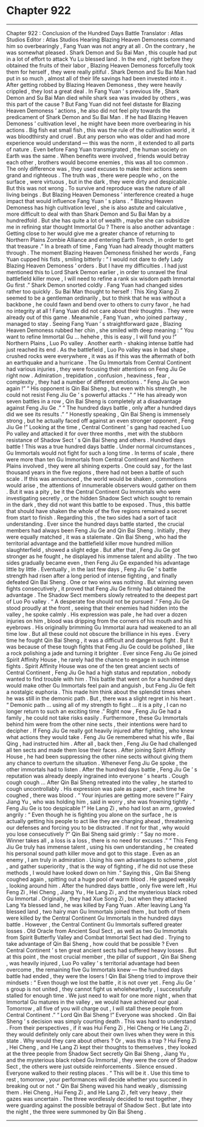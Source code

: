 
# Chapter 922


---

Chapter 922 : Conclusion of the Hundred Days Battle
Translator :
Atlas Studios
Editor :
Atlas Studios
Hearing Blazing Heaven Demoness command him so overbearingly , Fang Yuan was not angry at all .
On the contrary , he was somewhat pleased .
Shark Demon and Su Bai Man , this couple had put in a lot of effort to attack Yu Lu blessed land . In the end , right before they obtained the fruits of their labor , Blazing Heaven Demoness forcefully took them for herself , they were really pitiful .
Shark Demon and Su Bai Man had put in so much , almost all of their life savings had been invested into it .
After getting robbed by Blazing Heaven Demoness , they were heavily crippled , they lost a great deal .
In Fang Yuan ’ s previous life , Shark Demon and Su Bai Man died while shark sea was invaded by others , was this part of the cause ?
But Fang Yuan did not feel distaste for Blazing Heaven Demoness ’ actions , he also did not feel pity towards the predicament of Shark Demon and Su Bai Man .
If he had Blazing Heaven Demoness ’ cultivation level , he might have been more overbearing in his actions .
Big fish eat small fish , this was the rule of the cultivation world , it was bloodthirsty and cruel .
But any person who was older and had more experience would understand — this was the norm , it extended to all parts of nature .
Even before Fang Yuan transmigrated , the human society on Earth was the same .
When benefits were involved , friends would betray each other , brothers would become enemies , this was all too common .
The only difference was , they used excuses to make their actions seem grand and righteous . The truth was , there were people who , on the surface , were virtuous , but in the dark , they were dirty and despicable .
But this was not wrong .
To survive and reproduce was the nature of all living beings .
But Blazing Heaven Demoness ’ interference created a huge impact that would influence Fang Yuan ’ s plans .
“ Blazing Heaven Demoness has high cultivation level , she is also astute and calculative , more difficult to deal with than Shark Demon and Su Bai Man by a hundredfold . But she has quite a lot of wealth , maybe she can subsidize me in refining star thought Immortal Gu ? There is also another advantage : Getting close to her would give me a greater chance of returning to Northern Plains Zombie Alliance and entering Earth Trench , in order to get that treasure .”
In a breath of time , Fang Yuan had already thought matters through .
The moment Blazing Heaven Demoness finished her words , Fang Yuan cupped his fists , smiling bitterly : “ I would not dare to defy Lady Blazing Heaven Demoness ’ orders . But I have my difficulties . I had just mentioned this to Lord Shark Demon earlier , in order to unravel the final battlefield killer move , I will need to refine a rank six wisdom path Immortal Gu first .”
Shark Demon snorted coldly .
Fang Yuan had changed sides rather too quickly .
Su Bai Man thought to herself : This Xing Xiang Zi seemed to be a gentleman ordinarily , but to think that he was without a backbone , he could fawn and bend over to others to curry favor , he had no integrity at all !
Fang Yuan did not care about their thoughts . They were already out of this game . Meanwhile , Fang Yuan , who joined partway , managed to stay .
Seeing Fang Yuan ’ s straightforward gaze , Blazing Heaven Demoness rubbed her chin , she smiled with deep meaning : “ You want to refine Immortal Gu … hehehe , this is easy , I will fund you !”
Northern Plains , Luo Po valley .
Another earth - shaking intense battle had just reached its end .
As the battlefield , Luo Po valley was in bad shape , crushed rocks were everywhere , it was as if this was the aftermath of both an earthquake and a hurricane .
The Gu Immortals from Central Continent had various injuries , they were focusing their attentions on Feng Jiu Ge right now .
Admiration , trepidation , confusion , heaviness , fear , complexity , they had a number of different emotions .
“ Feng Jiu Ge won again !”
“ His opponent is Qin Bai Sheng , but even with his strength , he could not resist Feng Jiu Ge ’ s powerful attacks .”
“ He has already won seven battles in a row , Qin Bai Sheng is completely at a disadvantage against Feng Jiu Ge .”
“ The hundred days battle , only after a hundred days did we see its results .”
“ Honestly speaking , Qin Bai Sheng is immensely strong , but he actually faced off against an even stronger opponent , Feng Jiu Ge !”
Looking at the time , Central Continent ’ s gang had reached Luo Po valley and attacked it for over three months , met with the stubborn resistance of Shadow Sect ’ s Qin Bai Sheng and others .
Hundred days battle !
This was a true hundred days battle .
Under normal circumstances , Gu Immortals would not fight for such a long time .
In terms of scale , there were more than ten Gu Immortals from Central Continent and Northern Plains involved , they were all shining experts . One could say , for the last thousand years in the five regions , there had not been a battle of such scale .
If this was announced , the world would be shaken , commotions would arise , the attentions of innumerable observers would gather on them .
But it was a pity , be it the Central Continent Gu Immortals who were investigating secretly , or the hidden Shadow Sect which sought to remain in the dark , they did not want this battle to be exposed .
Thus , this battle that should have shaken the whole of the five regions remained a secret from start to finish .
Regarding this , the two sides had a sort of tacit understanding .
Ever since the hundred days battle started , the crucial members had always been Feng Jiu Ge and Qin Bai Sheng .
Initially , they were equally matched , it was a stalemate . Qin Bai Sheng , who had the territorial advantage and the battlefield killer move hundred million slaughterfield , showed a slight edge .
But after that , Feng Jiu Ge got stronger as he fought , he displayed his immense talent and ability .
The two sides gradually became even , then Feng Jiu Ge expanded his advantage little by little .
Eventually , in the last few days , Feng Jiu Ge ’ s battle strength had risen after a long period of intense fighting , and finally defeated Qin Bai Sheng .
One or two wins was nothing . But winning seven fights consecutively , it proved that Feng Jiu Ge firmly had obtained the advantage .
The Shadow Sect members slowly retreated to the deepest part of Luo Po valley .
“ A desperate foe should not be pursued .” Feng Jiu Ge stood proudly at the front , seeing that their enemies had hidden into the valley , he spoke calmly .
His expression was pale , he had over a dozen injuries on him , blood was dripping from the corners of his mouth and his eyebrows .
His originally brimming Gu Immortal aura had weakened to an all time low .
But all these could not obscure the brilliance in his eyes .
Every time he fought Qin Bai Sheng , it was a difficult and dangerous fight . But it was because of these tough fights that Feng Jiu Ge could be polished , like a rock polishing a jade and turning it brighter .
Ever since Feng Jiu Ge joined Spirit Affinity House , he rarely had the chance to engage in such intense fights .
Spirit Affinity House was one of the ten great ancient sects of Central Continent , Feng Jiu Ge had a high status and reputation , nobody wanted to find trouble with him .
This battle that went on for a hundred days would make other Gu Immortals feel pain and anguish , but Feng Jiu Ge felt a nostalgic euphoria .
This made him think about the splendid times when he was still in the demonic path .
But , there was a slight regret in his heart .
“ Demonic path … using all of my strength to fight … it is a pity , I can no longer return to such an exciting time .”
Right now , Feng Jiu Ge had a family , he could not take risks easily . Furthermore , these Gu Immortals behind him were from the other nine sects , their intentions were hard to decipher . If Feng Jiu Ge really got heavily injured after fighting , who knew what actions they would take .
Feng Jiu Ge remembered what his wife , Bai Qing , had instructed him .
After all , back then , Feng Jiu Ge had challenged all ten sects and made them lose their faces . After joining Spirit Affinity House , he had been suppressing the other nine sects without giving them any chance to overturn the situation .
Whenever Feng Jiu Ge spoke , the other immortals had to listen .
After the hundred days battle , Feng Jiu Ge ’ s reputation was already deeply ingrained into everyone ’ s hearts .
Cough cough cough …
After Qin Bai Sheng retreated into the valley , he started to cough uncontrollably .
His expression was pale as paper , each time he coughed , there was blood .
“ Your injuries are getting more severe !” Fairy Jiang Yu , who was holding him , said in worry , she was frowning tightly .
“ Feng Jiu Ge is too despicable !” He Lang Zi , who had lost an arm , growled angrily : “ Even though he is fighting you alone on the surface , he is actually getting his people to act like they are charging ahead , threatening our defenses and forcing you to be distracted . If not for that , why would you lose consecutively ?”
Qin Bai Sheng said grimly : “ Say no more . Winner takes all , a loss is a loss , there is no need for excuses .”
“ This Feng Jiu Ge truly has immense talent , using his own understanding , he created his personal sound path killer move and got to this stage . Even as an enemy , I am truly in admiration . Using his own advantages to scheme , plot , and gather superiority , that is the way of fighting , if he did not use these methods , I would have looked down on him .”
Saying this , Qin Bai Sheng coughed again , spitting out a huge pool of warm blood .
He gasped weakly , looking around him .
After the hundred days battle , only five were left , Hui Feng Zi , Hei Cheng , Jiang Yu , He Lang Zi , and the mysterious black robed Gu Immortal .
Originally , they had Xue Song Zi , but when they attacked Lang Ya blessed land , he was killed by Fang Yuan .
After leaving Lang Ya blessed land , two hairy man Gu Immortals joined them , but both of them were killed by the Central Continent Gu Immortals in the hundred days battle .
However , the Central Continent Gu Immortals suffered greater losses .
Old Oracle from Ancient Soul Sect , as well as two Gu Immortals from Spirit Butterfly Valley and Combat Immortal Sect had died .
Trying to take advantage of Qin Bai Sheng , how could that be possible ?
Even Central Continent ’ s ten great ancient sects had suffered heavy losses .
But at this point , the most crucial member , the pillar of support , Qin Bai Sheng , was heavily injured , Luo Po valley ’ s territorial advantage had been overcome , the remaining five Gu Immortals knew — the hundred days battle had ended , they were the losers !
Qin Bai Sheng tried to improve their mindsets : “ Even though we lost the battle , it is not over yet . Feng Jiu Ge ’ s group is not united , they cannot fight us wholeheartedly , I successfully stalled for enough time . We just need to wait for one more night , when that Immortal Gu matures in the valley , we would have achieved our goal . Tomorrow , all five of you will charge out , I will stall these people from Central Continent .”
“ Lord Qin Bai Sheng !” Everyone was shocked .
Qin Bai Sheng ’ s decision was simply courting death .
This was hard to understand .
From their perspectives , if it was Hui Feng Zi , Hei Cheng or He Lang Zi , they would definitely only care about their own lives when they were in this state . Why would they care about others ?
Or , was this a trap ?
Hui Feng Zi , Hei Cheng , and He Lang Zi kept their thoughts to themselves , they looked at the three people from Shadow Sect secretly
Qin Bai Sheng , Jiang Yu , and the mysterious black robed Gu Immortal , they were the core of Shadow Sect , the others were just outside reinforcements .
Silence ensued .
Everyone walked to their resting places .
“ This will be it . Use this time to rest , tomorrow , your performances will decide whether you succeed in breaking out or not .” Qin Bai Sheng waved his hand weakly , dismissing them .
Hei Cheng , Hui Feng Zi , and He Lang Zi , felt very heavy , their gazes was uncertain .
The three wordlessly decided to rest together , they were guarding against the possible betrayal of Shadow Sect .
But late into the night , the three were summoned by Qin Bai Sheng .

---

